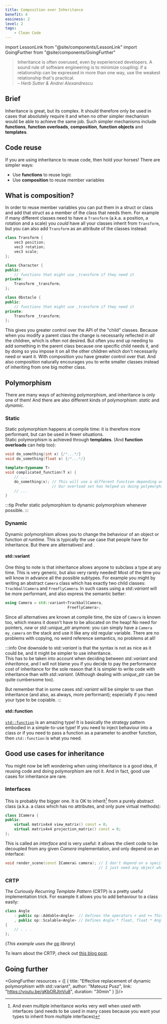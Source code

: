 ```yaml
---
title: Composition over Inheritance
benefit: 4
easiness: 2
level: 2
tags:
    - Clean Code
---
```

import LessonLink from "@site/components/LessonLink"
import GoingFurther from "@site/components/GoingFurther"

> Inheritance is often overused, even by experienced developers. A sound rule of software engineering is to minimize coupling: if a relationship can be expressed in more than one way, use the weakest relationship that's practical.<br/>
– *Herb Sutter & Andrei Alexandrescu*

## Brief

Inheritance is great, but its complex. It should therefore only be used in cases that absolutely require it and when no other simpler mechanism would be able to achieve the same job. Such simpler mechanisms include **functions**, **function overloads**, **composition**, **function objects** and **templates**.

## Code reuse

If you are using inheritance to reuse code, then hold your horses! There are simpler ways:
- Use **functions** to reuse logic
- Use **composition** to reuse member variables

## What is composition?

In order to reuse member variables you can put them in a struct or class and add that struct as a member of the class that needs them. For example if many different classes need to have a `Transform` (a.k.a. a position, a rotation and a scale) you *could* have all your classes inherit from `Transform`, but you can also add `Transform` as an attribute of the classes instead:

```cpp
class Transform {
    vec3 position;
    vec3 rotation;
    vec3 scale;
};

class Character {
public:
    // functions that might use _transform if they need it
private:
    Transform _transform;
};

class Obstacle {
public:
    // functions that might use _transform if they need it
private:
    Transform _transform;
};
```

This gives you greater control over the API of the "child" classes. Because when you modify a parent class the change is necessarily reflected in *all* the children, which is often not desired. But often you end up needing to add something in the parent class because one specific child needs it, and by doing so you impose it on all the other children which don't necessarily need or want it. With composition you have greater control over that. And also composition naturally encourages you to write smaller classes instead of inheriting from one big mother class.

## Polymorphism

There are many ways of achieving polymorphism, and inheritance is only one of them! And there are also different kinds of polymorphism: *static* and *dynamic*.

### Static

Static polymorphism happens at compile time: it is therefore more performant, but can be used in fewer situations.<br/>
Static polymorphism is achieved through **templates**. (And **function overloads** can help too):

```cpp
void do_something(int x) {/*...*/}
void do_something(float x) {/*...*/}

template<typename T>
void complicated_function(T x) {
    // ...
    do_something(x); // This will use a different function depending on whether x is an int or a float
                     // Our overload set has helped us doing polymorphism even though the `do_something` functions are simple and don't involve templates!
    // ...
}
```

:::tip
Prefer static polymorphism to dynamic polymorphism whenever possible.
:::

### Dynamic

Dynamic polymorphism allows you to change the behaviour of an object or function *at runtime*. This is typically the use case that people have for inheritance. But there are alternatives! <LessonLink slug="variant"/> and <LessonLink slug="std-function"/>.

#### std::variant

One thing to note is that inheritance allows anyone to subclass a type at any time. This is very generic, but also very rarely needed! Most of the time you will know in advance all the possible subtypes. For example you might by writing an abstract `Camera` class which has exactly two child classes: `TrackballCamera` and `FreeflyCamera`. In such cases using a *std::variant* will be more performant, and also express the semantic better:

```cpp
using Camera = std::variant<TrackballCamera,
                            FreeflyCamera>;
```

Since all alternatives are known at compile time, the size of `Camera` is known too, which means it doesn't have to be allocated on the heap! No need for pointers, *new* or *std::unique_ptr* anymore: you can simply have a `Camera my_camera` on the stack and use it like any old regular variable. There are no problems with copying, no weird reference semantics, no problems at all!

:::info
One downside to *std::variant* is that the syntax is not as nice as it could be, and it might be simpler to use inheritance.<br/>
This has to be taken into account when deciding between *std::variant* and *inheritance*, and I will not blame you if you decide to pay the performance cost of inheritance for the sole reason that it is simpler to write code with inheritance than with *std::variant*. (Although dealing with *unique_ptr* can be quite cumbersome too).

But remember that in some cases *std::variant* will be simpler to use than inheritance (and also, as always, more performant); especially if you need your type to be copiable.
:::

#### std::function

[`std::function`](/lessons/std-function) is an amazing type! It is basically the strategy pattern embodied in a simple-to-use type! If you need to inject behaviour into a class or if you need to pass a function as a parameter to another function, then `std::function` is what you need.

## Good use cases for inheritance

You might now be left wondering when using inheritance is a good idea, if reusing code and doing polymorphism are not it. And in fact, good use cases for inheritance are rare.

### Interfaces

This is probably the bigger one. It is OK to inherit[^1] from a purely abstract class (a.k.a. a class which has no attributes, and only pure virtual methods):

[^1]: And even multiple inheritance works very well when used with interfaces (and needs to be used in many cases because you want your types to inherit from multiple interfaces)

```cpp
class ICamera {
public:
    virtual matrix4x4 view_matrix() const = 0;
    virtual matrix4x4 projection_matrix() const = 0;
};
```

This is called an *interface* and is very useful: it allows the client code to be decoupled from any given *Camera* implementation, and only depend on an interface:

```cpp
void render_scene(const ICamera& camera); // I don't depend on a specific camera implementation
                                          // I just need any object which has a `view_matrix()` and a `projection_matrix()` method
```

### CRTP

The *Curiously Recurring Template Pattern* (CRTP) is a pretty useful implementation trick. For example it allows you to add behaviour to a class easily:

```cpp
class Angle
    : public op::Addable<Angle>  // Defines the operators + and += This is much simpler than implementing them yourself, and less error-prone
    , public op::Scalable<Angle> // Defines Angle * float, float * Angle, and Angle *= float
{
    // . . .
};
```
(*This example uses the* [op](https://github.com/CoolLibs/op) *library*)

To learn about the CRTP, check out [this blog post](https://www.fluentcpp.com/2017/05/12/curiously-recurring-template-pattern/).

## Going further

<GoingFurther resources = {[
    {
        title: "Effective replacement of dynamic polymorphism with std::variant",
        author: "Mateusz Pusz",
        link: "https://youtu.be/gKbORJtnVu8",
        duration: "30min"
    }
]}/>